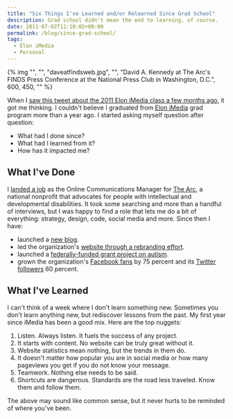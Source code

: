 ```yaml
---
title: "Six Things I've Learned and/or Relearned Since Grad School"
description: Grad school didn't mean the end to learning, of course.
date: 2011-07-02T11:10:02+00:00
permalink: /blog/since-grad-school/
tags:
  - Elon iMedia
  - Personal
---
```


{% img "", "", "daveatfindsweb.jpg", "", "David A. Kennedy at The Arc's FINDS Press Conference at the National Press Club in Washington, D.C.", 600, 450, "" %}

When I [saw this tweet about the 2011 Elon iMedia class a few months ago](https://twitter.com/EloniMedia/status/71333465496358912), it got me thinking. I couldn't believe I graduated from [Elon iMedia](http://www.elon.edu/imedia) grad program more than a year ago. I started asking myself question after question:

- What had I done since?
- What had I learned from it?
- How has it impacted me?

## What I've Done

I [landed a job](/blog/sometimes-you-just-have-to-run-the-race/) as the Online Communications Manager for [The Arc](http://www.thearc.org/), a national nonprofit that advocates for people with intellectual and developmental disabilities. It took some searching and more than a handful of interviews, but I was happy to find a role that lets me do a bit of everything: strategy, design, code, social media and more. Since then I have:

- launched a [new blog](http://blog.thearc.org/).
- led the organization's [website through a rebranding effort](http://www.thearc.org/page.aspx?pid=2530).
- launched a [federally-funded grant project on autism](http://autismnow.org/).
- grown the organization's [Facebook fans](http://facebook.com/thearcus) by 75 percent and its [Twitter followers](http://twitter.com/thearcus) 60 percent.

## What I've Learned

I can't think of a week where I don't learn something new. Sometimes you don't learn anything new, but rediscover lessons from the past. My first year since iMedia has been a good mix. Here are the top nuggets:

1. Listen. Always listen. It fuels the success of any project.
2. It starts with content. No website can be truly great without it.
3. Website statistics mean nothing, but the trends in them do.
4. It doesn't matter how popular you are in social media or how many pageviews you get if you do not know your message.
5. Teamwork. Nothing else needs to be said.
6. Shortcuts are dangerous. Standards are the road less traveled. Know them and follow them.

The above may sound like common sense, but it never hurts to be reminded of where you've been.
